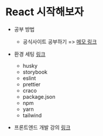 # React 시작해보자

- 공부 방법
	- 공식사이트 공부하기 => [메모 링크](./officialSites/01_공삭사이트.md)

- 환경 세팅 [링크](./EnvDocs/01_난어떻게.md)
	- husky
	- storybook
	- eslint
	- prettier
	- craco
	- package.json
	- npm
	- yarn
	- tailwind

- 프론트엔드 개발 강의 [링크]()
